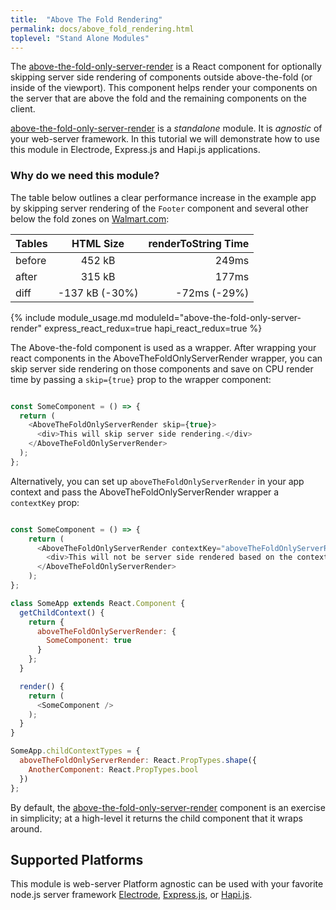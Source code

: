```yaml
---
title:  "Above The Fold Rendering"
permalink: docs/above_fold_rendering.html
toplevel: "Stand Alone Modules"
---
```


The [above-the-fold-only-server-render] is a React component for optionally skipping server side rendering of components outside above-the-fold (or inside of the viewport). This component helps render your components on the server that are above the fold and the remaining components on the client.

[above-the-fold-only-server-render] is a *standalone* module. It is *agnostic* of your web-server framework. In this tutorial we will demonstrate how to use this module in Electrode, Express.js and Hapi.js applications.

### Why do we need this module?

The table below outlines a clear performance increase in the example app by skipping server rendering of the `Footer` component and several other below the fold zones on [Walmart.com](http://www.walmart.com):

| Tables        | HTML Size           | renderToString Time  |
| ------------- |:-------------:| -----:|
| before      | 452 kB | 249ms |
| after      | 315 kB      |   177ms|
| diff | -137 kB (-30%)      |    -72ms (-29%) |

{% include module_usage.md moduleId="above-the-fold-only-server-render" express_react_redux=true hapi_react_redux=true %}

The Above-the-fold component is used as a wrapper. After wrapping your react components in the AboveTheFoldOnlyServerRender wrapper, you can skip server side rendering on those components and save on CPU render time by passing a `skip={true}` prop to the wrapper component:

```js

const SomeComponent = () => {
  return (
    <AboveTheFoldOnlyServerRender skip={true}>
      <div>This will skip server side rendering.</div>
    </AboveTheFoldOnlyServerRender>
  );
};

```
Alternatively, you can set up `aboveTheFoldOnlyServerRender` in your app context and pass the AboveTheFoldOnlyServerRender wrapper a `contextKey` prop:

```js

const SomeComponent = () => {
    return (
      <AboveTheFoldOnlyServerRender contextKey="aboveTheFoldOnlyServerRender.SomeComponent">
        <div>This will not be server side rendered based on the context.</div>
      </AboveTheFoldOnlyServerRender>
    );
};

class SomeApp extends React.Component {
  getChildContext() {
    return {
      aboveTheFoldOnlyServerRender: {
        SomeComponent: true
      }
    };
  }

  render() {
    return (
      <SomeComponent />
    );
  }
}

SomeApp.childContextTypes = {
  aboveTheFoldOnlyServerRender: React.PropTypes.shape({
    AnotherComponent: React.PropTypes.bool
  })
};

```

By default, the [above-the-fold-only-server-render] component is an exercise in simplicity; at a high-level it returns the child component that it wraps around.


## Supported Platforms

This module is web-server Platform agnostic can be used with your favorite node.js server framework [Electrode](https://github.com/electrode-io/electrode), [Express.js](https://github.com/electrode-samples/express-example-with-standalone-electrode-modules), or [Hapi.js](https://github.com/electrode-samples/hapijs-example-with-standalone-electrode-modules).

[above-the-fold-only-server-render]: https://github.com/electrode-io/above-the-fold-only-server-render
